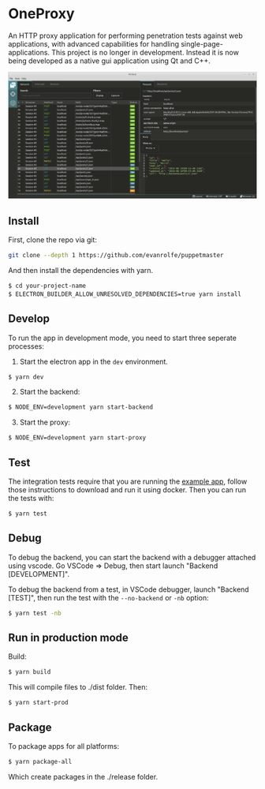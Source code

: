 # OneProxy

An HTTP proxy application for performing penetration tests against web applications, with advanced capabilities for handling single-page-applications. This project is no longer in development. Instead it is now being developed as a native gui application using Qt and C++.

![](./screenshot.png)

## Install

First, clone the repo via git:

```bash
git clone --depth 1 https://github.com/evanrolfe/puppetmaster
```

And then install the dependencies with yarn.

```bash
$ cd your-project-name
$ ELECTRON_BUILDER_ALLOW_UNRESOLVED_DEPENDENCIES=true yarn install
```

## Develop

To run the app in development mode, you need to start three seperate processes:

1. Start the electron app in the `dev` environment.

```bash
$ yarn dev
```

2. Start the backend:

```bash
$ NODE_ENV=development yarn start-backend
```

3. Start the proxy:

```bash
$ NODE_ENV=development yarn start-proxy
```

## Test
The integration tests require that you are running the [example app](https://github.com/evanrolfe/example_app), follow those instructions to download and run it using docker. Then you can run the tests with: 
```bash
$ yarn test
```

## Debug

To debug the backend, you can start the backend with a debugger attached using vscode.
Go VSCode => Debug, then start launch "Backend [DEVELOPMENT]".

To debug the backend from a test, in VSCode debugger, launch "Backend [TEST]",
then run the test with the `--no-backend` or `-nb` option:

```bash
$ yarn test -nb
```

## Run in production mode

Build:

```bash
$ yarn build
```

This will compile files to ./dist folder. Then:

```bash
$ yarn start-prod
```

## Package

To package apps for all platforms:

```bash
$ yarn package-all
```

Which create packages in the ./release folder.
